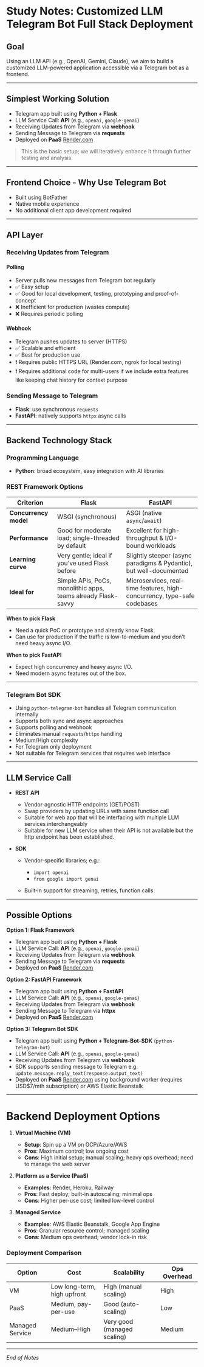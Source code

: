 # Study Notes: Customized LLM Telegram Bot Full Stack Deployment

## Goal

Using an LLM API (e.g., OpenAI, Gemini, Claude), we aim to build a customized LLM-powered application accessible via a Telegram bot as a frontend.

---

## Simplest Working Solution

* Telegram app built using **Python + Flask**
* LLM Service Call: **API** (e.g., `openai`, `google-genai`)
* Receiving Updates from Telegram via **webhook**
* Sending Message to Telegram via **requests**
* Deployed on **PaaS** [Render.com](https://render.com)

> This is the basic setup; we will iteratively enhance it through further testing and analysis.

---

## Frontend Choice - Why Use Telegram Bot

* Built using BotFather
* Native mobile experience
* No additional client app development required

---
## API Layer

### Receiving Updates from Telegram

#### Polling

* Server pulls new messages from Telegram bot regularly
* ✅ Easy setup
* ✅ Good for local development, testing, prototyping and proof-of-concept
* ❌ Inefficient for production (wastes compute)
* ❌ Requires periodic polling




#### Webhook

* Telegram pushes updates to server (HTTPS)
* ✅ Scalable and efficient
* ✅ Best for production use
* ❗ Requires public HTTPS URL (Render.com, ngrok for local testing)
* ❗ Requires additional code for multi-users if we include extra features like keeping chat history for context purpose



### Sending Message to Telegram

* **Flask**: use synchronous `requests`
* **FastAPI**: natively supports `httpx` async calls

---

## Backend Technology Stack

### Programming Language

* **Python**: broad ecosystem, easy integration with AI libraries


### REST Framework Options

| **Criterion**            | **Flask**                                                     | **FastAPI**                                                                            |
| ------------------------ | ------------------------------------------------------------- | -------------------------------------------------------------------------------------- |
| **Concurrency model**    | WSGI (synchronous)                                            | ASGI (native `async`/`await`)                                                          |
| **Performance**          | Good for moderate load; single-threaded by default            | Excellent for high-throughput & I/O-bound workloads                                    |
| **Learning curve**       | Very gentle; ideal if you’ve used Flask before                | Slightly steeper (async paradigms & Pydantic), but well-documented                     |
| **Ideal for**            | Simple APIs, PoCs, monolithic apps, teams already Flask-savvy | Microservices, real-time features, high-concurrency, type-safe codebases               |

**When to pick Flask**
* Need a quick PoC or prototype and already know Flask.
* Can use for production if the traffic is low-to-medium and you don’t need heavy async I/O.

**When to pick FastAPI**
* Expect high concurrency and heavy async I/O.
* Need modern async features out of the box.


---

### Telegram Bot SDK

* Using `python-telegram-bot` handles all Telegram communication internally
* Supports both sync and async approaches
* Supports polling and webhook
* Eliminates manual `requests`/`httpx` handling
* Medium/High complexity
* For Telegram only deployment
* Not suitable for Telegram services that requires web interface



---
## LLM Service Call

* **REST API**

  * Vendor‑agnostic HTTP endpoints (GET/POST)
  * Swap providers by updating URLs with same function call
  * Suitable for web app that will be interfacing with multiple LLM services interchangeably
  * Suitable for new LLM service when their API is not available but the http endpoint has been established.

* **SDK**

  * Vendor‑specific libraries; e.g.:

    * `import openai`
    * `from google import genai`
  * Built‑in support for streaming, retries, function calls
---
## Possible Options

**Option 1: Flask Framework**
* Telegram app built using **Python + Flask**
* LLM Service Call: **API** (e.g., `openai`, `google-genai`)
* Receiving Updates from Telegram via **webhook**
* Sending Message to Telegram via **requests**
* Deployed on **PaaS** [Render.com](https://render.com)

**Option 2: FastAPI Framework**
* Telegram app built using **Python + FastAPI**
* LLM Service Call: **API** (e.g., `openai`, `google-genai`)
* Receiving Updates from Telegram via **webhook**
* Sending Message to Telegram via **httpx**
* Deployed on **PaaS** [Render.com](https://render.com)

**Option 3: Telegram Bot SDK**
* Telegram app built using **Python + Telegram-Bot-SDK** (`python-telegram-bot`)
* LLM Service Call: **API** (e.g., `openai`, `google-genai`)
* Receiving Updates from Telegram via **webhook**
* SDK supports sending message to Telegram e.g. `update.message.reply_text(response.output_text)`
* Deployed on **PaaS** [Render.com](https://render.com) using background worker (requires USD$7/mth subscription) or AWS Elastic Beanstalk

---

# Backend Deployment Options

1. **Virtual Machine (VM)**

   * **Setup**: Spin up a VM on GCP/Azure/AWS
   * **Pros**: Maximum control; low ongoing cost
   * **Cons**: High initial setup; manual scaling; heavy ops overhead; need to manage the web server

2. **Platform as a Service (PaaS)**

   * **Examples**: Render, Heroku, Railway
   * **Pros**: Fast deploy; built-in autoscaling; minimal ops
   * **Cons**: Higher per-use cost; limited low-level control

3. **Managed Service**

   * **Examples**: AWS Elastic Beanstalk, Google App Engine
   * **Pros**: Granular resource control; managed scaling
   * **Cons**: Medium ops overhead; vendor lock-in risk

### Deployment Comparison

| Option          | Cost                        | Scalability                 | Ops Overhead |
| --------------- | --------------------------- | --------------------------- | ------------ |
| VM              | Low long-term, high upfront | High (manual scaling)       | High         |
| PaaS            | Medium, pay-per-use         | Good (auto-scaling)         | Low          |
| Managed Service | Medium–High                 | Very good (managed scaling) | Medium       |

---

*End of Notes*
